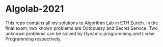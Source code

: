 # Algolab-2021
This repo contains all my solutions to Algorithm Lab in ETH Zurich. 
In the final exam, two known problems are Octopussy and Secret Service. Two unknown problems can be solved by Dynamic programming and Linear Programming respectively.
